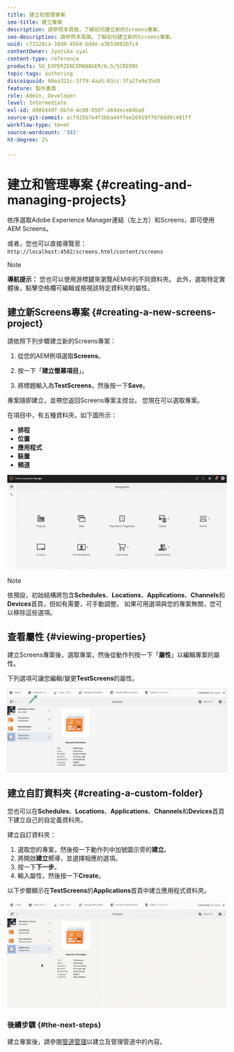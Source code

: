 ```yaml
---
title: 建立和管理專案
seo-title: 建立專案
description: 請參照本頁面，了解如何建立新的Screens專案。
seo-description: 請參照本頁面，了解如何建立新的Screens專案。
uuid: c73126ca-18d0-45b4-bdde-a3653082bfc4
contentOwner: Jyotika syal
content-type: reference
products: SG_EXPERIENCEMANAGER/6.5/SCREENS
topic-tags: authoring
discoiquuid: 00ea321c-3f79-4aa5-83cc-3fa2fe9e35d9
feature: 製作畫面
role: Admin, Developer
level: Intermediate
exl-id: d98b449f-6b7d-4c08-b507-a64dece84ba8
source-git-commit: acf925b7e4f3bba44ffee26919f7078dd9c491ff
workflow-type: tm+mt
source-wordcount: '343'
ht-degree: 2%

---
```


# 建立和管理專案 {#creating-and-managing-projects}

依序選取Adobe Experience Manager連結（左上方）和Screens，即可使用AEM Screens。

或者，您也可以直接導覽至：`http://localhost:4502/screens.html/content/screens`


>[!NOTE]
>**導航提示：**
>您也可以使用游標鍵來瀏覽AEM中的不同資料夾。 此外，選取特定實體後，點擊空格欄可編輯或檢視該特定資料夾的屬性。

## 建立新Screens專案 {#creating-a-new-screens-project}

請依照下列步驟建立新的Screens專案：

1. 從您的AEM例項選取&#x200B;**Screens**。

1. 按一下「**建立螢幕項目**」。

1. 將標題輸入為&#x200B;**TestScreens**，然後按一下&#x200B;**Save**。

專案隨即建立，並帶您返回Screens專案主控台。 您現在可以選取專案。

在項目中，有五種資料夾，如下圖所示：

* **排程**
* **位置**
* **應用程式**
* **裝置**
* **頻道**

![player1](assets/create-project.gif)

>[!NOTE]
>
>依預設，初始結構將包含&#x200B;**Schedules**、**Locations**、**Applications**、**Channels**&#x200B;和&#x200B;**Devices**&#x200B;首頁，但如有需要，可手動調整。 如果可用選項與您的專案無關，您可以移除這些選項。


## 查看屬性 {#viewing-properties}

建立Screens專案後，選取專案，然後從動作列按一下「**屬性**」以編輯專案的屬性。

下列選項可讓您編輯/變更&#x200B;**TestScreens**&#x200B;的屬性。

![影像](assets/create-project2.png)


## 建立自訂資料夾 {#creating-a-custom-folder}

您也可以在&#x200B;**Schedules**、**Locations**、**Applications**、**Channels**&#x200B;和&#x200B;**Devices**&#x200B;首頁下建立自己的自定義資料夾。

建立自訂資料夾：

1. 選取您的專案，然後按一下動作列中加號圖示旁的&#x200B;**建立**。
1. 將開啟&#x200B;**建立**&#x200B;嚮導，並選擇相應的選項。
1. 按一下&#x200B;**下一步**。
1. 輸入屬性，然後按一下&#x200B;**Create**。

以下步驟顯示在&#x200B;**TestScreens**&#x200B;的&#x200B;**Applications**&#x200B;首頁中建立應用程式資料夾。

![player2-1](assets/create-project3.gif)

### 後續步驟 {#the-next-steps}

建立專案後，請參閱[管道管理](managing-channels.md)以建立及管理管道中的內容。
